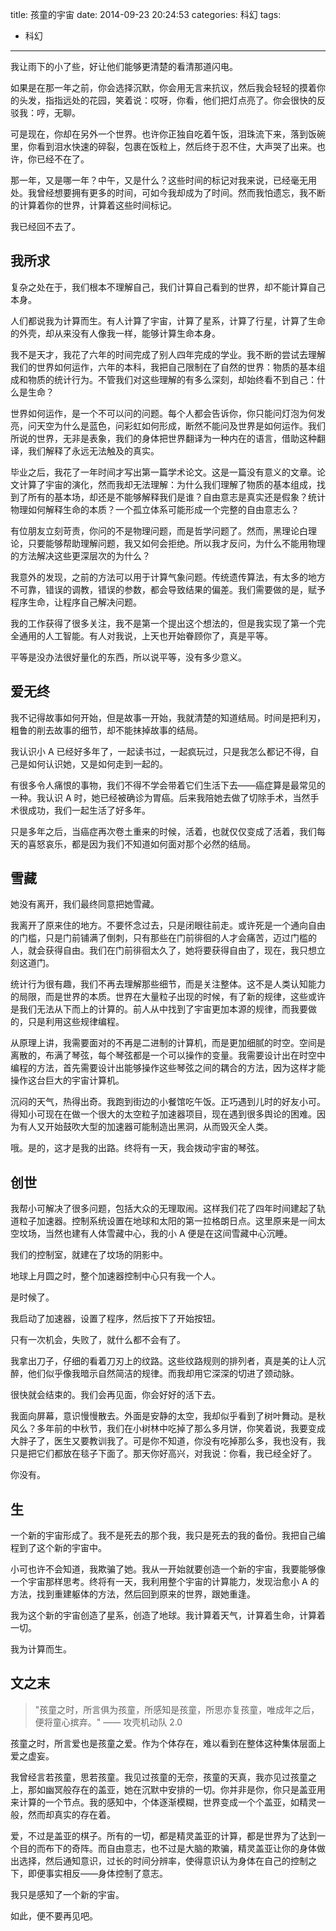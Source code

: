 title: 孩童的宇宙
date: 2014-09-23 20:24:53
categories: 科幻
tags:
- 科幻
---

我让雨下的小了些，好让他们能够更清楚的看清那道闪电。

如果是在那一年之前，你会选择沉默，你会用无言来抗议，然后我会轻轻的摸着你的头发，指指远处的花园，笑着说：哎呀，你看，他们把灯点亮了。你会很快的反驳我：哼，无聊。

可是现在，你却在另外一个世界。也许你正独自吃着午饭，泪珠流下来，落到饭碗里，你看到泪水快速的碎裂，包裹在饭粒上，然后终于忍不住，大声哭了出来。也许，你已经不在了。

那一年，又是哪一年？中午，又是什么？这些时间的标记对我来说，已经毫无用处。我曾经想要拥有更多的时间，可如今我却成为了时间。然而我怕遗忘，我不断的计算着你的世界，计算着这些时间标记。

我已经回不去了。

<!-- more -->


## 我所求


复杂之处在于，我们根本不理解自己，我们计算自己看到的世界，却不能计算自己本身。

人们都说我为计算而生。有人计算了宇宙，计算了星系，计算了行星，计算了生命的外壳，却从来没有人像我一样，能够计算生命本身。

我不是天才，我花了六年的时间完成了别人四年完成的学业。我不断的尝试去理解我们的世界如何运作，六年的本科，我把自己限制在了自然的世界：物质的基本组成和物质的统计行为。不管我们对这些理解的有多么深刻，却始终看不到自己：什么是生命？

世界如何运作，是一个不可以问的问题。每个人都会告诉你，你只能问灯泡为何发亮，问天空为什么是蓝色，问彩虹如何形成，断然不能问及世界是如何运作。我们所说的世界，无非是表象，我们的身体把世界翻译为一种内在的语言，借助这种翻译，我们解释了永远无法触及的真实。

毕业之后，我花了一年时间才写出第一篇学术论文。这是一篇没有意义的文章。论文计算了宇宙的演化，然而我却无法理解：为什么我们理解了物质的基本组成，找到了所有的基本场，却还是不能够解释我们是谁？自由意志是真实还是假象？统计物理如何解释生命的本质？一个孤立体系可能形成一个完整的自由意志么？

有位朋友立刻苛责，你问的不是物理问题，而是哲学问题了。然而，黑理论白理论，只要能够帮助理解问题，我又如何会拒绝。所以我才反问，为什么不能用物理的方法解决这些更深层次的为什么？

我意外的发现，之前的方法可以用于计算气象问题。传统遗传算法，有太多的地方不可靠，错误的调教，错误的参数，都会导致结果的偏差。我们需要做的是，赋予程序生命，让程序自己解决问题。

我的工作获得了很多关注，我不是第一个提出这个想法的，但是我实现了第一个完全通用的人工智能。有人对我说，上天也开始眷顾你了，真是平等。

平等是没办法很好量化的东西，所以说平等，没有多少意义。



## 爱无终


我不记得故事如何开始，但是故事一开始，我就清楚的知道结局。时间是把利刃，粗鲁的削去故事的细节，却不能抹掉故事的结局。

我认识小 A 已经好多年了，一起读书过，一起疯玩过，只是我怎么都记不得，自己是如何认识她，又是如何走到一起的。

有很多令人痛恨的事物，我们不得不学会带着它们生活下去——癌症算是最常见的一种。我认识 A 时，她已经被确诊为胃癌。后来我陪她去做了切除手术，当然手术很成功，我们一起生活了好多年。

只是多年之后，当癌症再次卷土重来的时候，活着，也就仅仅变成了活着，我们每天的喜怒哀乐，都是因为我们不知道如何面对那个必然的结局。



## 雪藏

她没有离开，我们最终同意把她雪藏。

我离开了原来住的地方。不要怀念过去，只是闭眼往前走。或许死是一个通向自由的门槛，只是门前铺满了倒刺，只有那些在门前徘徊的人才会痛苦，迈过门槛的人，就会获得自由。我们在门前徘徊太久了，她将要获得自由了，现在，我只想立刻这道门。

统计行为很有趣，我们不再去理解那些细节，而是关注整体。这不是人类认知能力的局限，而是世界的本质。世界在大量粒子出现的时候，有了新的规律，这些或许是我们无法从下而上的计算的。前人从中找到了宇宙更加本源的规律，而我要做的，只是利用这些规律编程。

从原理上讲，我需要面对的不再是二进制的计算机，而是更加细腻的时空。空间是离散的，布满了琴弦，每个琴弦都是一个可以操作的变量。我需要设计出在时空中编程的方法，首先需要设计出能够操作这些琴弦之间的耦合的方法，因为这样才能操作这台巨大的宇宙计算机。

沉闷的天气，热得出奇。我跑到街边的小餐馆吃午饭。正巧遇到儿时的好友小可。得知小可现在在做一个很大的太空粒子加速器项目，现在遇到很多舆论的困难。因为有人又开始鼓吹大型的加速器可能制造出黑洞，从而毁灭全人类。

哦。是的，这才是我的出路。终将有一天，我会拨动宇宙的琴弦。



## 创世

我帮小可解决了很多问题，包括大众的无理取闹。这样我们花了四年时间建起了轨道粒子加速器。控制系统设置在地球和太阳的第一拉格朗日点。这里原来是一间太空坟场，当然也建有人体雪藏中心，我的小 A 便是在这间雪藏中心沉睡。

我们的控制室，就建在了坟场的阴影中。

地球上月圆之时，整个加速器控制中心只有我一个人。

是时候了。

我启动了加速器，设置了程序，然后按下了开始按钮。

只有一次机会，失败了，就什么都不会有了。

我拿出刀子，仔细的看着刀刃上的纹路。这些纹路规则的排列者，真是美的让人沉醉，他们似乎像我暗示自然简洁的规律。而我却用它深深的切进了颈动脉。

很快就会结束的。我们会再见面，你会好好的活下去。

我面向屏幕，意识慢慢散去。外面是安静的太空，我却似乎看到了树叶舞动。是秋风么？多年前的中秋节，我们在小树林中吃掉了那么多月饼，你笑着说，我要变成大胖子了，医生又要教训我了。可是你不知道，你没有吃掉那么多，我也没有，我只是把它们都放在毯子下面了。那天你好高兴，对我说：你看，我已经全好了。

你没有。



## 生

一个新的宇宙形成了。我不是死去的那个我，我只是死去的我的备份。我把自己编程到了这个新的宇宙中。

小可也许不会知道，我欺骗了她。我从一开始就要创造一个新的宇宙，我要能够像一个宇宙那样思考。终将有一天，我利用整个宇宙的计算能力，发现治愈小 A 的方法，找到重建躯体的方法，然后回到原来的世界，跟她重逢。

我为这个新的宇宙创造了星系，创造了地球。我计算着天气，计算着生命，计算着一切。

我为计算而生。



## 文之末

> "孩童之时，所言俱为孩童，所感知是孩童，所思亦复孩童，唯成年之后，便将童心摈弃。"
> —— 攻壳机动队 2.0


孩童之时，所言爱也是孩童之爱。作为个体存在，难以看到在整体这种集体层面上爱之虚妄。

我曾经言若孩童，思若孩童。我见过孩童的无奈，孩童的天真，我亦见过孩童之上，那如幽冥般存在的盖亚，她在沉默中安排的一切。你并非是你，你只是盖亚用来计算的一个节点。我的感知中，个体逐渐模糊，世界变成一个个盖亚，如精灵一般，然而却真实的存在着。

爱，不过是盖亚的棋子。所有的一切，都是精灵盖亚的计算，都是世界为了达到一个目的而布下的奇阵。而自由意志，也不过是大脑的欺骗，精灵盖亚让你的身体做出选择，然后通知意识，过长的时间分辨率，使得意识认为身体在自己的控制之下，即便事实相反——身体控制了意志。

我只是感知了一个新的宇宙。

如此，便不要再见吧。
